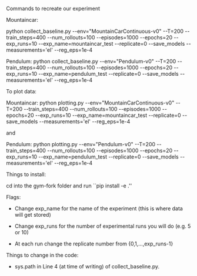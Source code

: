 Commands to recreate our experiment

Mountaincar:

python collect_baseline.py --env="MountainCarContinuous-v0" --T=200 --train_steps=400 --num_rollouts=100 --episodes=1000 --epochs=20 --exp_runs=10 --exp_name=mountaincar_test --replicate=0 --save_models --measurements='el' --reg_eps=1e-4

Pendulum:
python collect_baseline.py --env="Pendulum-v0" --T=200 --train_steps=400 --num_rollouts=100 --episodes=1000 --epochs=20 --exp_runs=10 --exp_name=pendulum_test --replicate=0 --save_models --measurements='el' --reg_eps=1e-4

To plot data: 

Mountaincar:
python plotting.py --env="MountainCarContinuous-v0" --T=200 --train_steps=400 --num_rollouts=100 --episodes=1000 --epochs=20 --exp_runs=10 --exp_name=mountaincar_test --replicate=0 --save_models --measurements='el' --reg_eps=1e-4

and

Pendulum:
python plotting.py --env="Pendulum-v0" --T=200 --train_steps=400 --num_rollouts=100 --episodes=1000 --epochs=20 --exp_runs=10 --exp_name=pendulum_test --replicate=0 --save_models --measurements='el' --reg_eps=1e-4


Things to install:

cd into the gym-fork folder and run ``pip install -e .''

Flags:

- Change exp_name for the name of the experiment (this is where data will get stored)

- Change exp_runs for the number of experimental runs you will do (e.g. 5 or 10)

- At each run change the replicate number from {0,1,...,exp_runs-1}

Things to change in the code:

- sys.path in Line 4 (at time of writing) of collect_baseline.py. 